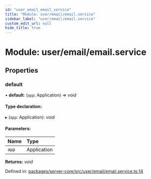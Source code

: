 ```yaml
---
id: "user_email_email_service"
title: "Module: user/email/email.service"
sidebar_label: "user/email/email.service"
custom_edit_url: null
hide_title: true
---
```


# Module: user/email/email.service

## Properties

### default

• **default**: (`app`: Application) => *void*

#### Type declaration:

▸ (`app`: Application): *void*

#### Parameters:

| Name | Type |
| :------ | :------ |
| `app` | Application |

**Returns:** *void*

Defined in: [packages/server-core/src/user/email/email.service.ts:14](https://github.com/xr3ngine/xr3ngine/blob/2d83606b6/packages/server-core/src/user/email/email.service.ts#L14)
